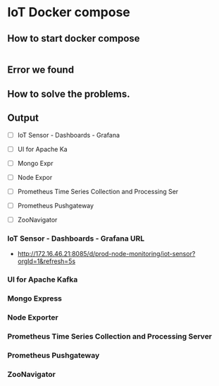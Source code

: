 # IoT Docker compose


## How to start docker compose

```bash

```

## Error we found


## How to solve the problems.


## Output

- [ ] IoT Sensor - Dashboards - Grafana 
- [ ] UI for Apache Ka
- [ ] Mongo Expr
- [ ] Node Expor
- [ ] Prometheus Time Series Collection and Processing Ser
- [ ] Prometheus Pushgateway
- [ ] ZooNavigator


### IoT Sensor - Dashboards - Grafana URL

- http://172.16.46.21:8085/d/prod-node-monitoring/iot-sensor?orgId=1&refresh=5s

### UI for Apache Kafka

### Mongo Express

### Node Exporter

### Prometheus Time Series Collection and Processing Server

### Prometheus Pushgateway

### ZooNavigator